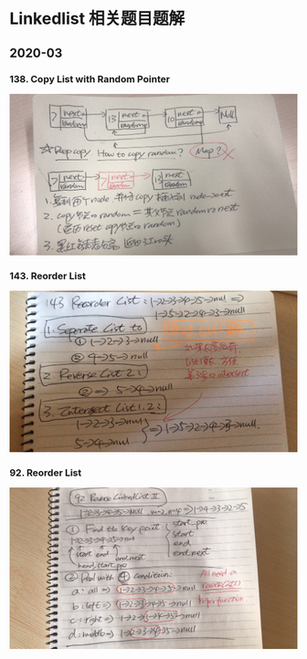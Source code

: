 # Linkedlist 相关题目题解

## 2020-03

### 138. Copy List with Random Pointer

![avatar](./pictures/linkedlist_0138.jpg)

### 143. Reorder List

![avatar](./pictures/linkedlist_0143.jpg)

### 92. Reorder List

![avatar](./pictures/linkedlist_0092.jpg)
